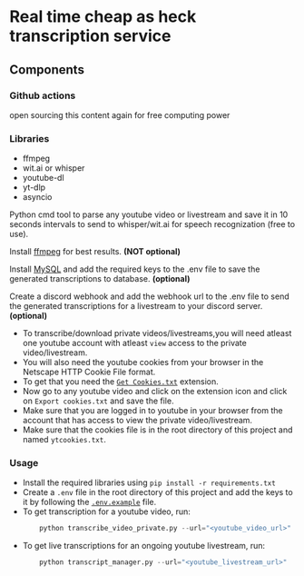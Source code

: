 # Real time cheap as heck transcription service

## Components

### Github actions

open sourcing this content again for free computing power

### Libraries

-   ffmpeg
-   wit.ai or whisper
-   youtube-dl
-   yt-dlp
-   asyncio

Python cmd tool to parse any youtube video or livestream and save it in 10 seconds intervals to send to whisper/wit.ai for speech recognization (free to use).

Install [ffmpeg](https://ffmpeg.org/download.html) for best results. **(NOT optional)**

Install [MySQL](https://dev.mysql.com/downloads/installer/) and add the required keys to the .env file to save the generated transcriptions to database. **(optional)**

Create a discord webhook and add the webhook url to the .env file to send the generated transcriptions for a livestream to your discord server. **(optional)**

-   To transcribe/download private videos/livestreams,you will need atleast one youtube account with atleast `view` access to the private video/livestream.
-   You will also need the youtube cookies from your browser in the Netscape HTTP Cookie File format.
-   To get that you need the [`Get Cookies.txt`](https://chrome.google.com/webstore/detail/get-cookiestxt-clean/ahmnmhfbokciafffnknlekllgcnafnie?hl=en-GB) extension.
-   Now go to any youtube video and click on the extension icon and click on `Export cookies.txt` and save the file.
-   Make sure that you are logged in to youtube in your browser from the account that has access to view the private video/livestream.
-   Make sure that the cookies file is in the root directory of this project and named `ytcookies.txt`.

### Usage

-   Install the required libraries using `pip install -r requirements.txt`
-   Create a `.env` file in the root directory of this project and add the keys to it by following the [`.env.example`](./.env.example) file.
-   To get transcription for a youtube video, run:
    ```python
    	python transcribe_video_private.py --url="<youtube_video_url>"
    ```
-   To get live transcriptions for an ongoing youtube livestream, run:
    ```python
    	python transcript_manager.py --url="<youtube_livestream_url>"
    ```
